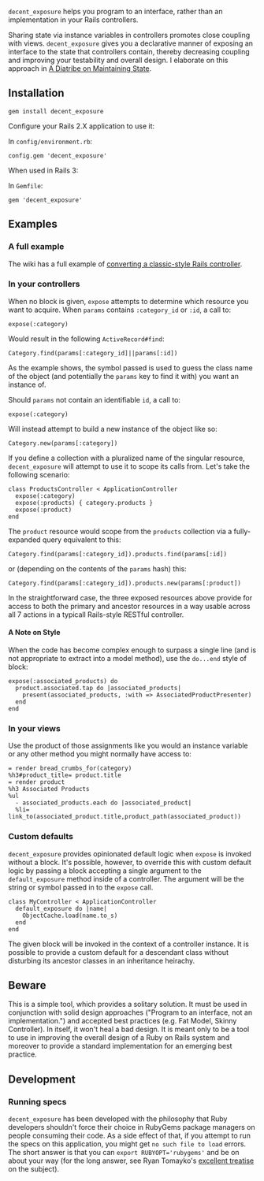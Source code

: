 `decent_exposure` helps you program to an interface, rather than an implementation in
your Rails controllers.

Sharing state via instance variables in controllers promotes close coupling with
views. `decent_exposure` gives you a declarative manner of exposing an interface to the
state that controllers contain, thereby decreasing coupling and improving your
testability and overall design. I elaborate on this approach in [A Diatribe on
Maintaining State][diatribe].

Installation
------------

    gem install decent_exposure

Configure your Rails 2.X application to use it:

In `config/environment.rb`:

    config.gem 'decent_exposure'

When used in Rails 3:

In `Gemfile`:

    gem 'decent_exposure'


Examples
--------

### A full example

The wiki has a full example of [converting a classic-style Rails
controller][converting].

### In your controllers

When no block is given, `expose` attempts to determine which resource you want
to acquire. When `params` contains `:category_id` or `:id`, a call to:

    expose(:category)

Would result in the following `ActiveRecord#find`:

    Category.find(params[:category_id]||params[:id])

As the example shows, the symbol passed is used to guess the class name of the
object (and potentially the `params` key to find it with) you want an instance
of.

Should `params` not contain an identifiable `id`, a call to:

    expose(:category)

Will instead attempt to build a new instance of the object like so:

    Category.new(params[:category])

If you define a collection with a pluralized name of the singular resource,
`decent_exposure` will attempt to use it to scope its calls from. Let's take the
following scenario:

    class ProductsController < ApplicationController
      expose(:category)
      expose(:products) { category.products }
      expose(:product)
    end

The `product` resource would scope from the `products` collection via a
fully-expanded query equivalent to this:

    Category.find(params[:category_id]).products.find(params[:id])

or (depending on the contents of the `params` hash) this:

    Category.find(params[:category_id]).products.new(params[:product])

In the straightforward case, the three exposed resources above provide for
access to both the primary and ancestor resources in a way usable across all 7
actions in a typicall Rails-style RESTful controller.

#### A Note on Style

When the code has become complex enough to surpass a single line (and is not
appropriate to extract into a model method), use the `do...end` style of block:

    expose(:associated_products) do
      product.associated.tap do |associated_products|
        present(associated_products, :with => AssociatedProductPresenter)
      end
    end

### In your views

Use the product of those assignments like you would an instance variable or any
other method you might normally have access to:

    = render bread_crumbs_for(category)
    %h3#product_title= product.title
    = render product
    %h3 Associated Products
    %ul
      - associated_products.each do |associated_product|
      %li= link_to(associated_product.title,product_path(associated_product))

### Custom defaults

`decent_exposure` provides opinionated default logic when `expose` is invoked without
a block. It's possible, however, to override this with custom default logic by
passing a block accepting a single argument to the `default_exposure` method
inside of a controller. The argument will be the string or symbol passed in to
the `expose` call.

    class MyController < ApplicationController
      default_exposure do |name|
        ObjectCache.load(name.to_s)
      end
    end

The given block will be invoked in the context of a controller instance. It is
possible to provide a custom default for a descendant class without disturbing
its ancestor classes in an inheritance heirachy.

Beware
------

This is a simple tool, which provides a solitary solution. It must be used in
conjunction with solid design approaches ("Program to an interface, not an
implementation.") and accepted best practices (e.g. Fat Model, Skinny
Controller). In itself, it won't heal a bad design. It is meant only to be a
tool to use in improving the overall design of a Ruby on Rails system and
moreover to provide a standard implementation for an emerging best practice.

Development
-----------

### Running specs

`decent_exposure` has been developed with the philosophy that Ruby developers shouldn't
force their choice in RubyGems package managers on people consuming their code.
As a side effect of that, if you attempt to run the specs on this application,
you might get `no such file to load` errors.  The short answer is that you can
`export RUBYOPT='rubygems'` and be on about your way (for the long answer, see
Ryan Tomayko's [excellent treatise][treatise] on the subject).

[treatise]: http://tomayko.com/writings/require-rubygems-antipattern
[converting]: http://github.com/voxdolo/decent_exposure/wiki/Examples
[diatribe]: http://blog.voxdolo.me/a-diatribe-on-maintaining-state.html
